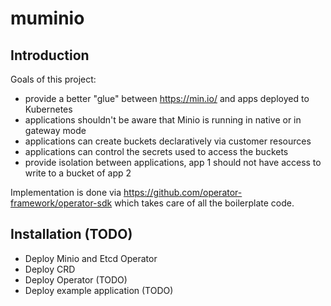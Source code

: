 # muminio

## Introduction

Goals of this project:
* provide a better "glue" between https://min.io/ and apps deployed to Kubernetes
* applications shouldn't be aware that Minio is running in native or in gateway mode
* applications can create buckets declaratively via customer resources
* applications can control the secrets used to access the buckets
* provide isolation between applications, app 1 should not have access to write to a bucket of app 2

Implementation is done via https://github.com/operator-framework/operator-sdk which takes care of all the boilerplate code.

## Installation (TODO)

* Deploy Minio and Etcd Operator
* Deploy CRD
* Deploy Operator (TODO)
* Deploy example application (TODO)

